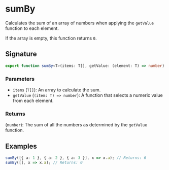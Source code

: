# sumBy

Calculates the sum of an array of numbers when applying the `getValue` function to each element.

If the array is empty, this function returns `0`.

## Signature

```typescript
export function sumBy<T>(items: T[], getValue: (element: T) => number): number;
```

### Parameters

- `items` (`T[]`): An array to calculate the sum.
- `getValue` (`(item: T) => number`): A function that selects a numeric value from each element.

### Returns

(`number`): The sum of all the numbers as determined by the `getValue` function.

## Examples

```typescript
sumBy([{ a: 1 }, { a: 2 }, { a: 3 }], x => x.a); // Returns: 6
sumBy([], x => x.a); // Returns: 0
```
